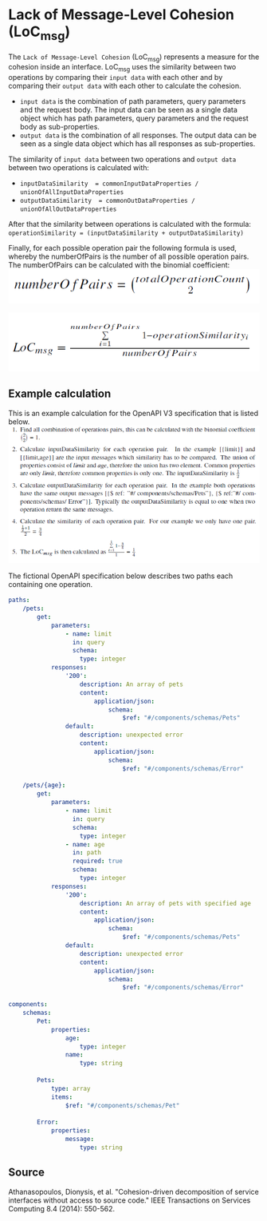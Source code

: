 # Lack of Message-Level Cohesion (LoC<sub>msg</sub>)
The `Lack of Message-Level Cohesion` (LoC<sub>msg</sub>) represents a measure for the cohesion inside an interface. 
LoC<sub>msg</sub> uses the similarity between two operations by comparing their `input data` with each other and by comparing their `output data` with each other to calculate the cohesion.

* `input data` is the combination of path parameters, query parameters and the request body. The input data can be seen as a single data object which has path parameters, query parameters and the request body as sub-properties.
* `output data` is the combination of all responses. The output data can be seen as a single data object which has all responses as sub-properties.

The similarity of `input data` between two operations and `output data` between two operations is calculated with:

* `inputDataSimilarity  = commonInputDataProperties / unionOfAllInputDataProperties`
* `outputDataSimilarity  = commonOutDataProperties / unionOfAllOutDataProperties`

After that the similarity between operations is calculated with the formula:
`operationSimilarity = (inputDataSimilarity + outputDataSimilarity)`

Finally, for each possible operation pair the following formula is used, whereby the numberOfPairs is the number of all possible operation pairs. The numberOfPairs can be calculated with the binomial coefficient:
![Number of Pairs formula](LoCmsgNumberOfPairs.png)

![LoC<sub>msg</sub> formula](LoCmsgFormula.png)


## Example calculation
This is an example calculation for the OpenAPI V3 specification that is listed below.
![Example Calculation](LoCmsgExample.png)

The fictional OpenAPI specification below describes two paths each containing one operation.
```yaml
paths:
    /pets:
        get:
            parameters:
                - name: limit
                  in: query
                  schema:
                    type: integer
            responses:
                '200':
                    description: An array of pets
                    content:
                        application/json:
                            schema:
                                $ref: "#/components/schemas/Pets"
                default:
                    description: unexpected error
                    content:
                        application/json:
                            schema:
                                $ref: "#/components/schemas/Error"

    /pets/{age}:
        get:
            parameters:
                - name: limit
                  in: query
                  schema:
                    type: integer
                - name: age
                  in: path
                  required: true
                  schema:
                    type: integer
            responses:
                '200':
                    description: An array of pets with specified age
                    content:
                        application/json:
                            schema:
                                $ref: "#/components/schemas/Pets"
                default:
                    description: unexpected error
                    content:
                        application/json:
                            schema:
                                $ref: "#/components/schemas/Error"

components:
    schemas:
        Pet:
            properties:
                age:
                    type: integer
                name:
                    type: string

        Pets:
            type: array
            items:
                $ref: "#/components/schemas/Pet"

        Error:
            properties:
                message:
                    type: string
```

## Source

Athanasopoulos, Dionysis, et al. "Cohesion-driven decomposition of service interfaces without access to source code." IEEE Transactions on Services Computing 8.4 (2014): 550-562.